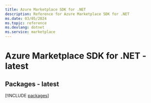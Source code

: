 ```yaml
---
title: Azure Marketplace SDK for .NET
description: Reference for Azure Marketplace SDK for .NET
ms.date: 03/05/2024
ms.topic: reference
ms.devlang: dotnet
ms.service: marketplace
---
```

# Azure Marketplace SDK for .NET - latest
## Packages - latest
[!INCLUDE [packages](marketplace-index.md)]